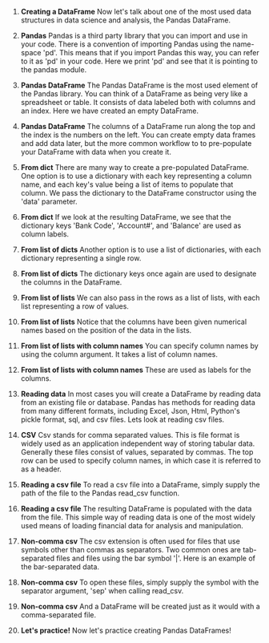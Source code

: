 1. **Creating a DataFrame**
Now let's talk about one of the most used data structures in data science and analysis, the Pandas DataFrame.

2. **Pandas**
Pandas is a third party library that you can import and use in your code. There is a convention of importing Pandas using the name-space 'pd'. This means that if you import Pandas this way, you can refer to it as 'pd' in your code. Here we print 'pd' and see that it is pointing to the pandas module.

3. **Pandas DataFrame**
The Pandas DataFrame is the most used element of the Pandas library. You can think of a DataFrame as being very like a spreadsheet or table. It consists of data labeled both with columns and an index. Here we have created an empty DataFrame.

4. **Pandas DataFrame**
The columns of a DataFrame run along the top and the index is the numbers on the left. You can create empty data frames and add data later, but the more common workflow to to pre-populate your DataFrame with data when you create it.

5. **From dict**
There are many way to create a pre-populated DataFrame. One option is to use a dictionary with each key representing a column name, and each key's value being a list of items to populate that column. We pass the dictionary to the DataFrame constructor using the 'data' parameter.

6. **From dict**
If we look at the resulting DataFrame, we see that the dictionary keys 'Bank Code', 'Account#', and 'Balance' are used as column labels.

7. **From list of dicts**
Another option is to use a list of dictionaries, with each dictionary representing a single row.

8. **From list of dicts**
The dictionary keys once again are used to designate the columns in the DataFrame.

9. **From list of lists**
We can also pass in the rows as a list of lists, with each list representing a row of values.

10. **From list of lists**
Notice that the columns have been given numerical names based on the position of the data in the lists.

11. **From list of lists with column names**
You can specify column names by using the column argument. It takes a list of column names.

12. **From list of lists with column names**
These are used as labels for the columns.

13. **Reading data**
In most cases you will create a DataFrame by reading data from an existing file or database. Pandas has methods for reading data from many different formats, including Excel, Json, Html, Python's pickle format, sql, and csv files. Lets look at reading csv files.

14. **CSV**
Csv stands for comma separated values. This is file format is widely used as an application independent way of storing tabular data. Generally these files consist of values, separated by commas. The top row can be used to specify column names, in which case it is referred to as a header.

15. **Reading a csv file**
To read a csv file into a DataFrame, simply supply the path of the file to the Pandas read_csv function.

16. **Reading a csv file**
The resulting DataFrame is populated with the data from the file. This simple way of reading data is one of the most widely used means of loading financial data for analysis and manipulation.

17. **Non-comma csv**
The csv extension is often used for files that use symbols other than commas as separators. Two common ones are tab-separated files and files using the bar symbol '|'. Here is an example of the bar-separated data.

18. **Non-comma csv**
To open these files, simply supply the symbol with the separator argument, 'sep' when calling read_csv.

19. **Non-comma csv**
And a DataFrame will be created just as it would with a comma-separated file.

20. **Let's practice!**
Now let's practice creating Pandas DataFrames!